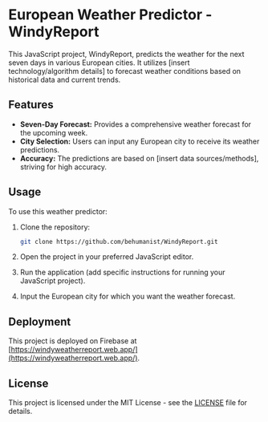 # European Weather Predictor - WindyReport

This JavaScript project, WindyReport, predicts the weather for the next seven days in various European cities. It utilizes [insert technology/algorithm details] to forecast weather conditions based on historical data and current trends.

## Features

- **Seven-Day Forecast:** Provides a comprehensive weather forecast for the upcoming week.
- **City Selection:** Users can input any European city to receive its weather predictions.
- **Accuracy:** The predictions are based on [insert data sources/methods], striving for high accuracy.

## Usage

To use this weather predictor:

1. Clone the repository:

    ```bash
    git clone https://github.com/behumanist/WindyReport.git
    ```

2. Open the project in your preferred JavaScript editor.

3. Run the application (add specific instructions for running your JavaScript project).

4. Input the European city for which you want the weather forecast.

## Deployment

This project is deployed on Firebase at [https://windyweatherreport.web.app/](https://windyweatherreport.web.app/).

## License

This project is licensed under the MIT License - see the [LICENSE](LICENSE) file for details.
